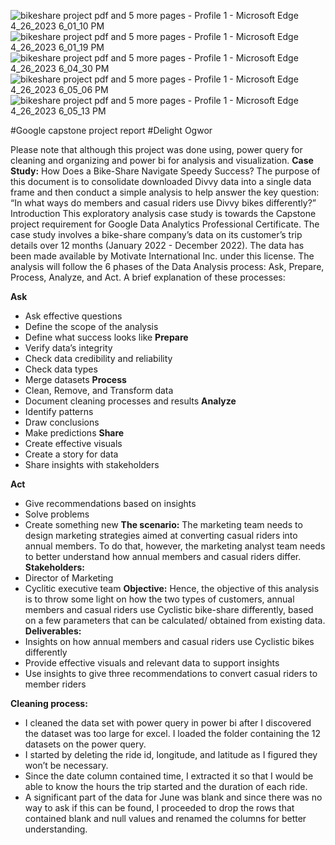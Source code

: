 ![bikeshare project pdf and 5 more pages - Profile 1 - Microsoft​ Edge 4_26_2023 6_01_10 PM](https://user-images.githubusercontent.com/56348397/234650534-ffcf3264-626a-4497-81f7-628b301fbd11.png)
![bikeshare project pdf and 5 more pages - Profile 1 - Microsoft​ Edge 4_26_2023 6_01_19 PM](https://user-images.githubusercontent.com/56348397/234650583-20f19065-c781-4bd2-bd0d-9dc5209472ea.png)
![bikeshare project pdf and 5 more pages - Profile 1 - Microsoft​ Edge 4_26_2023 6_04_30 PM](https://user-images.githubusercontent.com/56348397/234650614-3a50162a-edcc-4b76-a39c-9031d23c1f77.png)
![bikeshare project pdf and 5 more pages - Profile 1 - Microsoft​ Edge 4_26_2023 6_05_06 PM](https://user-images.githubusercontent.com/56348397/234650646-53c0f1da-0374-4e1d-9503-e4e9d764bf73.png)
![bikeshare project pdf and 5 more pages - Profile 1 - Microsoft​ Edge 4_26_2023 6_05_13 PM](https://user-images.githubusercontent.com/56348397/234650663-88ae5512-6ca6-4612-9e1b-e39df876de71.png)

#Google capstone project report
#Delight Ogwor

Please note that although this project was done using, power query for cleaning and organizing and power bi for analysis and visualization.
**Case Study:** How Does a Bike-Share Navigate Speedy Success?
The purpose of this document is to consolidate downloaded Divvy data into a single data frame and then conduct a simple analysis to help answer the key question: “In what ways do members and casual riders use Divvy bikes differently?” 
Introduction
This exploratory analysis case study is towards the Capstone project requirement for Google Data Analytics Professional Certificate. The case study involves a bike-share company’s data on its customer’s trip details over 12 months (January 2022 - December 2022). The data has been made available by Motivate International Inc. under this license. The analysis will follow the 6 phases of the Data Analysis process: Ask, Prepare, Process, Analyze, and Act. A brief explanation of these processes:

**Ask**
- Ask effective questions
- Define the scope of the analysis 
- Define what success looks like 
**Prepare** 
- Verify data’s integrity 
- Check data credibility and reliability
- Check data types 
- Merge datasets
**Process**
 - Clean, Remove, and Transform data
 - Document cleaning processes and results
**Analyze** 
- Identify patterns 
- Draw conclusions 
- Make predictions
**Share** 
- Create effective visuals
- Create a story for data 
- Share insights with stakeholders

**Act** 
- Give recommendations based on insights 
- Solve problems 
- Create something new
**The scenario:**  The marketing team needs to design marketing strategies aimed at converting casual riders into annual members. To do that, however, the marketing analyst team needs to better understand how annual members and casual riders differ.
**Stakeholders:**
 - Director of Marketing 
 - Cyclitic executive team
**Objective:** Hence, the objective of this analysis is to throw some light on how the two types of customers, annual members and casual riders use Cyclistic bike-share differently, based on a few parameters that can be calculated/ obtained from existing data.
**Deliverables:**
- Insights on how annual members and casual riders use Cyclistic bikes differently
- Provide effective visuals and relevant data to support insights 
- Use insights to give three recommendations to convert casual riders to member riders

**Cleaning process:**
- I cleaned the data set with power query in power bi after I discovered the dataset was too large for excel. I loaded the folder containing the 12 datasets on the power query.
- I started by deleting the ride id, longitude, and latitude as I figured they won’t be necessary.
- Since the date column contained time, I extracted it so that I would be able to know the hours the trip started and the duration of each ride.
- A significant part of the data for June was blank and since there was no way to ask if this can be found, I proceeded to drop the rows that contained blank and null values and renamed the columns for better understanding.


